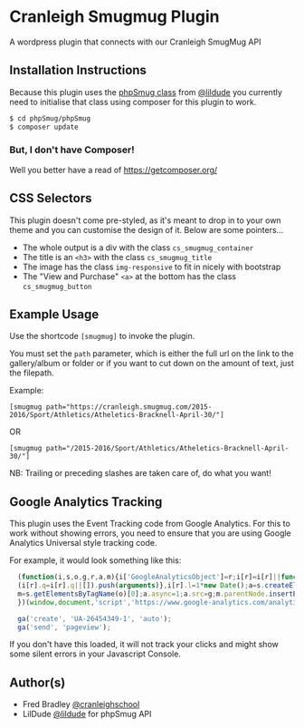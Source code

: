 # Cranleigh Smugmug Plugin
A wordpress plugin that connects with our Cranleigh SmugMug API

## Installation Instructions
Because this plugin uses the [phpSmug class](https://github.com/lildude/phpSmug) from [@lildude](https://github.com/lildude) you currently need to initialise that class using composer for this plugin to work. 

```sh
$ cd phpSmug/phpSmug
$ composer update
```

### But, I don't have Composer!
Well you better have a read of https://getcomposer.org/

## CSS Selectors
This plugin doesn't come pre-styled, as it's meant to drop in to your own theme and you can customise the design of it. Below are some pointers...
* The whole output is a div with the class `cs_smugmug_container`
* The title is an `<h3>` with the class `cs_smugmug_title`
* The image has the class `img-responsive` to fit in nicely with bootstrap
* The "View and Purchase" `<a>` at the bottom has the class `cs_smugmug_button`

## Example Usage
Use the shortcode `[smugmug]` to invoke the plugin. 

You must set the `path` parameter, which is either the full url on the link to the gallery/album or folder or if you want to cut down on the amount of text, just the filepath.

Example:
```
[smugmug path="https://cranleigh.smugmug.com/2015-2016/Sport/Athletics/Atheletics-Bracknell-April-30/"]
```
OR
```
[smugmug path="/2015-2016/Sport/Athletics/Atheletics-Bracknell-April-30/"]
```

NB: Trailing or preceding slashes are taken care of, do what you want!

## Google Analytics Tracking
This plugin uses the Event Tracking code from Google Analytics. For this to work without showing errors, you need to ensure that you are using Google Analytics Universal style tracking code. 

For example, it would look something like this: 
```javascript
  (function(i,s,o,g,r,a,m){i['GoogleAnalyticsObject']=r;i[r]=i[r]||function(){
  (i[r].q=i[r].q||[]).push(arguments)},i[r].l=1*new Date();a=s.createElement(o),
  m=s.getElementsByTagName(o)[0];a.async=1;a.src=g;m.parentNode.insertBefore(a,m)
  })(window,document,'script','https://www.google-analytics.com/analytics.js','ga');

  ga('create', 'UA-26454349-1', 'auto');
  ga('send', 'pageview');
```

If you don't have this loaded, it will not track your clicks and might show some silent errors in your Javascript Console. 

## Author(s)
* Fred Bradley [@cranleighschool](https://github.com/cranleighschool)
* LilDude [@lildude](https://github.com/lildude) for phpSmug API
